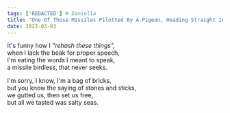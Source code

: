 ```yaml
---
tags: ['REDACTED'] # Daniella
title: "One Of Those Missiles Pilotted By A Pigeon, Heading Straight Into The Ocean: Choice In Theory Doesn't Mean Freedom In Practice"
date: 2023-03-03
---
```


It's funny how I *"rehash these things",*  
when I lack the beak for proper speech,  
I'm eating the words I meant to speak,  
a missile birdless, that never seeks.

I'm sorry, I know, I'm a bag of bricks,  
but you know the saying of stones and sticks,  
we gutted us, then set us free,  
but all we tasted was salty seas.
